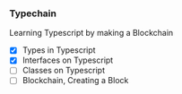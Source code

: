 ### Typechain

Learning Typescript by making a Blockchain

- [x] Types in Typescript
- [x] Interfaces on Typescript
- [ ] Classes on Typescript
- [ ] Blockchain, Creating a Block
